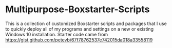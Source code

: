 # Multipurpose-Boxstarter-Scripts
This is a collection of customized Boxstarter scripts and packages that I use to quickly deploy all of my programs and settings on a new or existing Windows 10 installation. Starter code came from <https://gist.github.com/petevb/67f78762537e742015da018a33558119>
